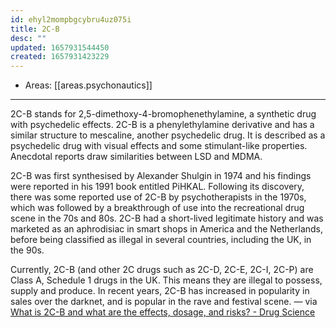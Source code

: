 ```yaml
---
id: ehyl2mompbgcybru4uz075i
title: 2C-B
desc: ""
updated: 1657931544450
created: 1657931423229
---
```


- Areas: [[areas.psychonautics]]

---

2C-B stands for 2,5-dimethoxy-4-bromophenethylamine, a synthetic drug with psychedelic effects. 2C-B is a phenylethylamine derivative and has a similar structure to mescaline, another psychedelic drug. It is described as a psychedelic drug with visual effects and some stimulant-like properties. Anecdotal reports draw similarities between LSD and MDMA.

2C-B was first synthesised by Alexander Shulgin in 1974 and his findings were reported in his 1991 book entitled PiHKAL. Following its discovery, there was some reported use of 2C-B by psychotherapists in the 1970s, which was followed by a breakthrough of use into the recreational drug scene in the 70s and 80s. 2C-B had a short-lived legitimate history and was marketed as an aphrodisiac in smart shops in America and the Netherlands, before being classified as illegal in several countries, including the UK, in the 90s.

Currently, 2C-B (and other 2C drugs such as 2C-D, 2C-E, 2C-I, 2C-P) are Class A, Schedule 1 drugs in the UK. This means they are illegal to possess, supply and produce. In recent years, 2C-B has increased in popularity in sales over the darknet, and is popular in the rave and festival scene. — via [What is 2C-B and what are the effects, dosage, and risks? - Drug Science](https://www.drugscience.org.uk/drug-information/2cb/)
